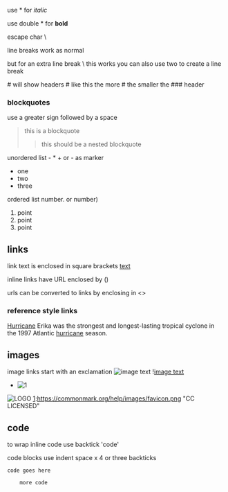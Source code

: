 use * for *italic*

use double * for **bold**

escape char \

line breaks work as normal 

but for an extra line break \ this works 
you can also use two  to create a line break

\# will show headers # like this
the more \# the smaller the ### header

### blockquotes
use a greater sign followed by a space
> this is a blockquote
>
>> this should be a nested blockquote

unordered list - * + or - as marker
* one
* two 
* three

ordered list number. or number)
1. point
2. point 
3. point

## links
link text is enclosed in square brackets
[text](www.google.com)

inline links have URL enclosed by ()

urls can be converted to links by enclosing in <>

### reference style links
[Hurricane][1] Erika was the strongest and longest-lasting tropical cyclone in the 1997 Atlantic [hurricane][1] season.

[1]:https://goo.gl/YEEHP0

## images
image links start with an exclamation
![image text](https://www.google.com/images/branding/googlelogo/2x/googlelogo_color_92x30dp.png)
\![image text](https://www.google.com/images/branding/googlelogo/2x/googlelogo_color_92x30dp.png)

- ![1](https://commonmark.org/help/images/favicon.png)

![LOGO][1]
[1]:https://commonmark.org/help/images/favicon.png "CC LICENSED"

## code
to wrap inline code use backtick 'code'

code blocks use indent space x 4 or three backticks
    
    code goes here 

        more code
    

